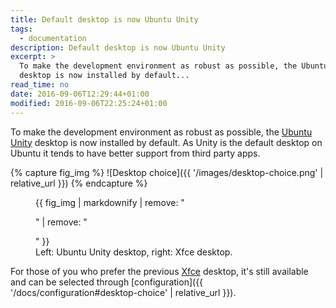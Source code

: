 ```yaml
---
title: Default desktop is now Ubuntu Unity
tags:
  - documentation
description: Default desktop is now Ubuntu Unity
excerpt: >
  To make the development environment as robust as possible, the Ubuntu Unity
  desktop is now installed by default...
read_time: no
date: 2016-09-06T12:29:44+01:00
modified: 2016-09-06T22:25:24+01:00
---
```


To make the development environment as robust as possible, the
[Ubuntu Unity](https://en.wikipedia.org/wiki/Unity_(Ubuntu)) desktop is now
installed by default. As Unity is the default desktop on Ubuntu it tends to have
better support from third party apps.

{% capture fig_img %}
![Desktop choice]({{ '/images/desktop-choice.png' | relative_url }})
{% endcapture %}

<figure>
  {{ fig_img | markdownify | remove: "<p>" | remove: "</p>" }}
  <figcaption>Left: Ubuntu Unity desktop, right: Xfce desktop.</figcaption>
</figure>

For those of you who prefer the previous [Xfce](http://www.xfce.org) desktop,
it's still available and can be selected through
[configuration]({{ '/docs/configuration#desktop-choice' | relative_url }}).
